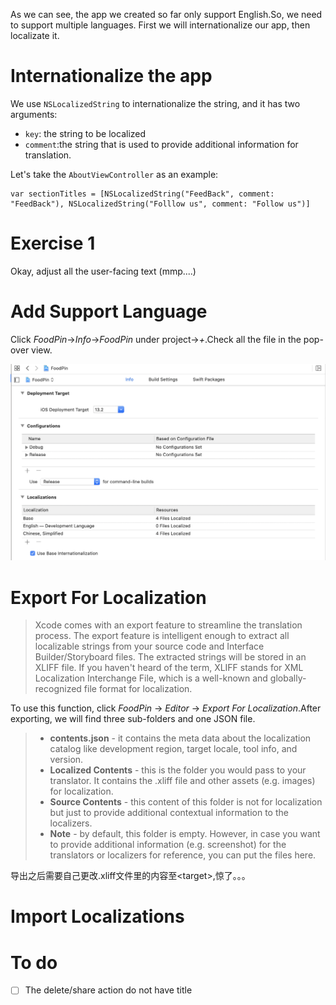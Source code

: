 As we can see, the app we created so far only support English.So, we need to support multiple languages. First we will internationalize our app, then localizate it.

# Internationalize the app

We use `NSLocalizedString` to internationalize the string, and it has two arguments:

* `key`: the string to be localized
* `comment`:the string that is used to provide additional information for translation.

Let's take the `AboutViewController` as an example:

```sw
var sectionTitles = [NSLocalizedString("FeedBack", comment: "FeedBack"), NSLocalizedString("Folllow us", comment: "Follow us")]
```

# Exercise 1

Okay, adjust all the user-facing text (mmp....)

# Add Support Language

Click *FoodPin*->*Info*->*FoodPin* under project->*+*.Check all the file in the pop-over view.

![addChinese](graph/addChinese.png)

# Export For Localization

> Xcode comes with an export feature to streamline the translation process. The export feature is intelligent enough to extract all localizable strings from your source code and Interface Builder/Storyboard files. The extracted strings will be stored in an XLIFF file. If you haven't heard of the term, XLIFF stands for XML Localization Interchange File, which is a well-known and globally-recognized file format for localization.

To use this function, click *FoodPin* -> *Editor* -> *Export For Localization*.After exporting, we will find three  sub-folders and one JSON file.

> * **contents.json** - it contains the meta data about the localization catalog like development region, target locale, tool info, and version.
> * **Localized Contents** - this is the folder you would pass to your translator. It contains the .xliff file and other assets (e.g. images) for localization.
> * **Source Contents** - this content of this folder is not for localization but just to provide additional contextual information to the localizers.
> * **Note** - by default, this folder is empty. However, in case you want to provide additional information (e.g. screenshot) for the translators or localizers for reference, you can put the files here.

导出之后需要自己更改.xliff文件里的内容至\<target>,惊了。。。

# Import Localizations

























# To do

- [ ] The delete/share action do not have title